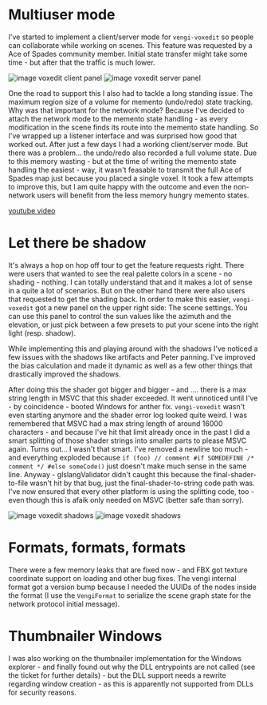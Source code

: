 # Multiuser mode

I've started to implement a client/server mode for `vengi-voxedit` so people can collaborate while working on scenes. This feature was requested by a Ace of Spades community member. Initial state transfer might take some time - but after that the traffic is much lower.

![image voxedit client panel](https://raw.githubusercontent.com/wiki/vengi-voxel/vengi/images/voxedit-client_2025-09-11.png)
![image voxedit server panel](https://raw.githubusercontent.com/wiki/vengi-voxel/vengi/images/voxedit-server_2025-09-11.png)

One the road to support this I also had to tackle a long standing issue. The maximum region size of a volume for memento (undo/redo) state tracking. Why was that important for the network mode? Because I've decided to attach the network mode to the memento state handling - as every modification in the scene finds its route into the memento state handling. So I've wrapped up a listener interface and was surprised how good that worked out. After just a few days I had a working client/server mode. But there was a problem... the undo/redo also recorded a full volume state. Due to this memory wasting - but at the time of writing the memento state handling the easiest - way, it wasn't feasable to transmit the full Ace of Spades map just because you placed a single voxel. It took a few attempts to improve this, but I am quite happy with the outcome and even the non-network users will benefit from the less memory hungry memento states.

[youtube video](https://www.youtube.com/watch?v=LliCwLFiBEI)

# Let there be shadow

It's always a hop on hop off tour to get the feature requests right. There were users that wanted to see the real palette colors in a scene - no shading - nothing. I can totally understand that and it makes a lot of sense in a quite a lot of scenarios. But on the other hand there were also users that requested to get the shading back. In order to make this easier, `vengi-voxedit` got a new panel on the upper right side: The scene settings. You can use this panel to control the sun values like the azimuth and the elevation, or just pick between a few presets to put your scene into the right light (resp. shadow).

While implementing this and playing around with the shadows I've noticed a few issues with the shadows like artifacts and Peter panning. I've improved the bias calculation and made it dynamic as well as a few other things that drastically improved the shadows.

After doing this the shader got bigger and bigger - and .... there is a max string length in MSVC that this shader exceeded. It went unnoticed until I've - by coincidence - booted Windows for anther fix. `vengi-voxedit` wasn't even starting anymore and the shader error log looked quite weird. I was remembered that MSVC had a max string length of around 16000 characters - and because I've hit that limit already once in the past I did a smart splitting of those shader strings into smaller parts to please MSVC again. Turns out... I wasn't that smart. I've removed a newline too much - and everything exploded because `if (foo) // comment #if SOMEDEFINE /* comment */ #else someCode()` just doesn't make much sense in the same line. Anyway - glslangValidator didn't caught this because the final-shader-to-file wasn't hit by that bug, just the final-shader-to-string code path was. I've now ensured that every other platform is using the splitting code, too - even though this is afaik only needed on MSVC (better safe than sorry).

![image voxedit shadows](https://raw.githubusercontent.com/wiki/vengi-voxel/vengi/images/voxedit-shadow1_2025-09-15.png)
![image voxedit shadows](https://raw.githubusercontent.com/wiki/vengi-voxel/vengi/images/voxedit-shadow2_2025-09-15.png)

# Formats, formats, formats

There were a few memory leaks that are fixed now - and FBX got texture coordinate support on loading and other bug fixes. The vengi internal format got a version bump because I needed the UUIDs of the nodes inside the format (I use the `VengiFormat` to serialize the scene graph state for the network protocol initial message).

# Thumbnailer Windows

I was also working on the thumbnailer implementation for the Windows explorer - and finally found out why the DLL entrypoints are not called (see the ticket for further details) - but the DLL support needs a rewrite regarding window creation - as this is apparently not supported from DLLs for security reasons.
